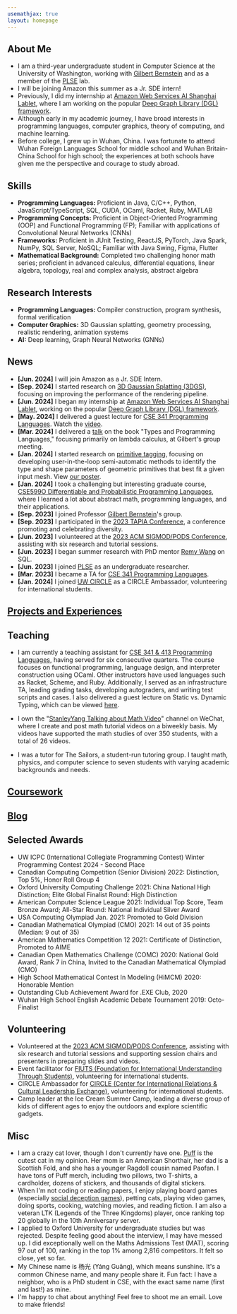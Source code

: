 ```yaml
---
usemathjax: true
layout: homepage
---
```


## About Me

- I am a third-year undergraduate student in Computer Science at the University of Washington, working with [Gilbert Bernstein](https://gilbertbernstein.com/) and as a member of the [PLSE](https://uwplse.org/) lab.
- I will be joining Amazon this summer as a Jr. SDE intern!
- Previously, I did my internship at [Amazon Web Services AI Shanghai Lablet](https://www.amazonaws.cn/en/ailab/), where I am working on the popular [Deep Graph Library (DGL) framework](https://dgl.ai/).
- Although early in my academic journey, I have broad interests in programming languages, computer graphics, theory of computing, and machine learning.
- Before college, I grew up in Wuhan, China. I was fortunate to attend Wuhan Foreign Languages School for middle school and Wuhan Britain-China School for high school; the experiences at both schools have given me the perspective and courage to study abroad.


## Skills
- **Programming Languages:** Proficient in Java, C/C++, Python, JavaScript/TypeScript, SQL, CUDA, OCaml, Racket, Ruby, MATLAB
- **Programming Concepts:** Proficient in Object-Oriented Programming (OOP) and Functional Programming (FP); Familiar with applications of Convolutional Neural Networks (CNNs)
- **Frameworks:** Proficient in JUnit Testing, ReactJS, PyTorch, Java Spark, NumPy, SQL Server, NoSQL; Familiar with Java Swing, Figma, Flutter
- **Mathematical Background:** Completed two challenging honor math series; proficient in advanced calculus, differential equations, linear algebra, topology, real and complex analysis, abstract algebra

## Research Interests

- **Programming Languages:** Compiler construction, program synthesis, formal verification
- **Computer Graphics:** 3D Gaussian splatting, geometry processing, realistic rendering, animation systems
- **AI:** Deep learning, Graph Neural Networks (GNNs)



## News
- **[Jun. 2024]** I will join Amazon as a Jr. SDE Intern.
- **[Sep. 2024]** I started research on [3D Gaussian Splatting (3DGS)](https://repo-sam.inria.fr/fungraph/3d-gaussian-splatting/), focusing on improving the performance of the rendering pipeline.
- **[Jun. 2024]** I began my internship at [Amazon Web Services AI Shanghai Lablet](https://www.amazonaws.cn/en/ailab/), working on the popular [Deep Graph Library (DGL) framework](https://dgl.ai/).
- **[May. 2024]** I delivered a guest lecture for [CSE 341 Programming Languages](https://cse.uw.edu/341). Watch the [video](https://www.youtube.com/watch?v=gbGIDZzfK5U&ab_channel=StanleyYang).
- **[Mar. 2024]** I delivered a [talk](https://docs.google.com/presentation/d/1qw4cOTER2YeKbXWPA6SqvH9P09cqBvSVxHwwWD8vqMQ/edit?usp=sharing) on the book "Types and Programming Languages," focusing primarily on lambda calculus, at Gilbert's group meeting.
- **[Jan. 2024]** I started research on [primitive tagging](https://github.com/merlinyx/primtag), focusing on developing user-in-the-loop semi-automatic methods to identify the type and shape parameters of geometric primitives that best fit a given input mesh. View [our poster](https://github.com/merlinyx/primtag/blob/main/poster.png).
- **[Jan. 2024]** I took a challenging but interesting graduate course, [CSE599O Differentiable and Probabilistic Programming Languages](https://sites.google.com/cs.washington.edu/cse-599o-dppl), where I learned a lot about abstract math, programming languages, and their applications.
- **[Sep. 2023]** I joined Professor [Gilbert Bernstein](https://gilbertbernstein.com/)'s group.
- **[Sep. 2023]** I participated in the [2023 TAPIA Conference](https://tapiaconference.cmd-it.org/), a conference promoting and celebrating diversity.
- **[Jun. 2023]** I volunteered at the [2023 ACM SIGMOD/PODS Conference](https://2023.sigmod.org/), assisting with six research and tutorial sessions.
- **[Jun. 2023]** I began summer research with PhD mentor [Remy Wang](https://remy.wang/) on SQL.
- **[Jun. 2023]** I joined [PLSE](https://uwplse.org/) as an undergraduate researcher.
- **[Mar. 2023]** I became a TA for [CSE 341 Programming Languages](https://cse.uw.edu/341).
- **[Jan. 2024]** I joined [UW CIRCLE](https://www.washington.edu/circle/) as a CIRCLE Ambassador, volunteering for international students.



## [Projects and Experiences](projects.html)




## Teaching

- I am currently a teaching assistant for [CSE 341 & 413 Programming Languages](https://cse.uw.edu/341), having served for six consecutive quarters. The course focuses on functional programming, language design, and interpreter construction using OCaml. Other instructors have used languages such as Racket, Scheme, and Ruby. Additionally, I served as an infrastructure TA, leading grading tasks, developing autograders, and writing test scripts and cases. I also delivered a guest lecture on Static vs. Dynamic Typing, which can be viewed [here](https://www.youtube.com/watch?v=gbGIDZzfK5U&ab_channel=StanleyYang).

- I own the "[StanleyYang Talking about Math Video](https://weixin.qq.com/r/lx1cWa3EPmVCKOk6b0gT)" channel on WeChat, where I create and post math tutorial videos on a biweekly basis. My videos have supported the math studies of over 350 students, with a total of 26 videos.

- I was a tutor for The Sailors, a student-run tutoring group. I taught math, physics, and computer science to seven students with varying academic backgrounds and needs.



## [Coursework](courses.html)

## [Blog](blog)

## Selected Awards

- UW ICPC (International Collegiate Programming Contest) Winter Programming Contest 2024 - Second Place
- Canadian Computing Competition (Senior Division) 2022: Distinction, Top 5%, Honor Roll Group 4
- Oxford University Computing Challenge 2021: China National High Distinction; Elite Global Finalist Round: High Distinction
- American Computer Science League 2021: Individual Top Score, Team Bronze Award; All-Star Round: National Individual Silver Award
- USA Computing Olympiad Jan. 2021: Promoted to Gold Division
- Canadian Mathematical Olympiad (CMO) 2021: 14 out of 35 points (Median: 9 out of 35)
- American Mathematics Competition 12 2021: Certificate of Distinction, Promoted to AIME
- Canadian Open Mathematics Challenge (COMC) 2020: National Gold Award, Rank 7 in China, Invited to the Canadian Mathematical Olympiad (CMO)
- High School Mathematical Contest In Modeling (HiMCM) 2020: Honorable Mention
- Outstanding Club Achievement Award for .EXE Club, 2020
- Wuhan High School English Academic Debate Tournament 2019: Octo-Finalist


## Volunteering 
- Volunteered at the [2023 ACM SIGMOD/PODS Conference](https://2023.sigmod.org/), assisting with six research and tutorial sessions and supporting session chairs and presenters in preparing slides and videos.
- Event facilitator for [FIUTS (Foundation for International Understanding Through Students)](https://www.fiuts.org/), volunteering for international students.
- CIRCLE Ambassador for [CIRCLE (Center for International Relations & Cultural Leadership Exchange)](https://www.washington.edu/circle/), volunteering for international students.
- Camp leader at the Ice Cream Summer Camp, leading a diverse group of kids of different ages to enjoy the outdoors and explore scientific gadgets.


## Misc
- I am a crazy cat lover, though I don't currently have one. [Puff](https://space.bilibili.com/298946431) is the cutest cat in my opinion. Her mom is an American Shorthair, her dad is a Scottish Fold, and she has a younger Ragdoll cousin named Paofan. I have tons of Puff merch, including two pillows, two T-shirts, a cardholder, dozens of stickers, and thousands of digital stickers.
- When I'm not coding or reading papers, I enjoy playing board games (especially [social deception games](https://bloodontheclocktower.com/)), petting cats, playing video games, doing sports, cooking, watching movies, and reading fiction. I am also a veteran LTK (Legends of the Three Kingdoms) player, once ranking top 20 globally in the 10th Anniversary server.
- I applied to Oxford University for undergraduate studies but was rejected. Despite feeling good about the interview, I may have messed up. I did exceptionally well on the Maths Admissions Test (MAT), scoring 97 out of 100, ranking in the top 1% among 2,816 competitors. It felt so close, yet so far.
- My Chinese name is 杨光 (Yáng Guāng), which means sunshine. It's a common Chinese name, and many people share it. Fun fact: I have a neighbor, who is a PhD student in CSE, with the exact same name (first and last!) as mine.
- I'm happy to chat about anything! Feel free to shoot me an email. Love to make friends!